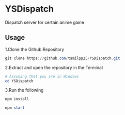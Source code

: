# YSDispatch
Dispatch server for certain anime game

## Usage

1.Clone the Github Repository

```powershell
git clone https://github.com/tamilpp25/YSDispatch.git
```

2.Extract and open the repository in the Terminal

```powershell
# Assuming that you are in Windows
cd YSDispatch
```

3.Run the following

```powershell
npm install
```

```powershell
npm start
```
